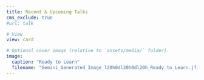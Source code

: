 ```yaml
---
title: Recent & Upcoming Talks
cms_exclude: true
#url: talk

# View
view: card

# Optional cover image (relative to `assets/media/` folder).
image:
  caption: "Ready to Learn"
  filename: "Gemini_Generated_Image_l20h0dl20h0dl20h_Ready_to_Learn.jfif"
---
```

